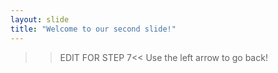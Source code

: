 ```yaml
---
layout: slide
title: "Welcome to our second slide!"
---
```

>>EDIT FOR STEP 7<<
Use the left arrow to go back!
